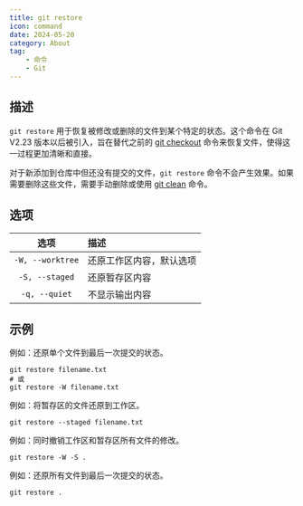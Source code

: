 ```yaml
---
title: git restore
icon: command
date: 2024-05-20
category: About
tag:
    - 命令
    - Git
---
```


## 描述

`git restore` 用于恢复被修改或删除的文件到某个特定的状态。这个命令在 Git V2.23 版本以后被引入，旨在替代之前的 [git checkout](./git_checkout.md) 命令来恢复文件，使得这一过程更加清晰和直接。

对于新添加到仓库中但还没有提交的文件，`git restore` 命令不会产生效果。如果需要删除这些文件，需要手动删除或使用 [git clean](./git_clean.md) 命令。

## 选项

|  选项  |  描述  |
|  :----:  |  :----  |
|  `-W, --worktree`  |  还原工作区内容，默认选项  |
|  `-S, --staged`  |  还原暂存区内容  |
|  `-q, --quiet`  |  不显示输出内容  |

## 示例

例如：还原单个文件到最后一次提交的状态。

```shell
git restore filename.txt
# 或
git restore -W filename.txt
```

例如：将暂存区的文件还原到工作区。

```shell
git restore --staged filename.txt
```

例如：同时撤销工作区和暂存区所有文件的修改。

```shell
git restore -W -S .
```

例如：还原所有文件到最后一次提交的状态。

```shell
git restore .
```
